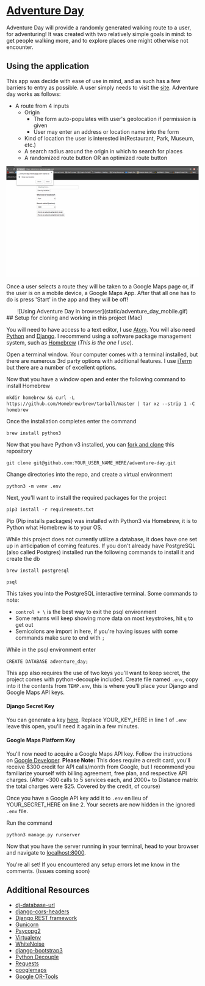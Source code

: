 # [Adventure Day](https://adventure-day.herokuapp.com/)

Adventure Day will provide a randomly generated walking route to a user, for adventuring! It was created with two relatively simple goals in mind: to get people walking more, and to explore places one might otherwise not encounter.

## Using the application

This app was decide with ease of use in mind, and as such has a few barriers to entry as possible. A user simply needs to visit the [site](https://adventure-day.herokuapp.com/). Adventure day works as follows:
- A route from 4 inputs
  - Origin
    - The form auto-populates with user's geolocation if permission is given
    - User may enter an address or location name into the form
  - Kind of location the user is interested in(Restaurant, Park, Museum, etc.)
  - A search radius around the origin in which to search for places
  - A randomized route button OR an optimized route button

![Using Adventure Day in browser](static/adventure_day_walkthrough.gif)


Once a user selects a route they will be taken to a Google Maps page or, if the user is on a mobile device, a Google Maps App. After that all one has to do is press 'Start' in the app and they will be off!
<div style="text-align: center;">
![Using Adventure Day in browser](static/adventure_day_mobile.gif)
</div>
## Setup for cloning and working in this project (Mac)

You will need to have access to a text editor, I use [Atom](https://flight-manual.atom.io/getting-started/sections/installing-atom/). You will also need [Python](https://wiki.python.org/moin/BeginnersGuide) and [Django](https://www.djangoproject.com/start/). I recommend using a software package management system, such as [Homebrew](https://docs.brew.sh/Installation) (*This is the one I use*).

Open a terminal window. Your computer comes with a terminal installed, but there are numerous 3rd party options with additional features. I use [iTerm](https://www.iterm2.com/downloads.html) but there are a number of excellent options.

Now that you have a window open and enter the following command to install Homebrew
```
mkdir homebrew && curl -L https://github.com/Homebrew/brew/tarball/master | tar xz --strip 1 -C homebrew
```
Once the installation completes enter the command
```
brew install python3
```
Now that you have Python v3 installed, you can [fork and clone](https://help.github.com/articles/fork-a-repo/) this repository
```
git clone git@github.com:YOUR_USER_NAME_HERE/adventure-day.git
```
Change directories into the repo, and create a virtual environment
```
python3 -m venv .env
```
Next, you'll want to install the required packages for the project
```
pip3 install -r requirements.txt
```
Pip (Pip installs packages) was installed with Python3 via Homebrew, it is to Python what Homebrew is to your OS.

While this project does not currently utilize a database, it does have one set up in anticipation of coming features. If you don't already have PostgreSQL (also called Postgres) installed run the following commands to install it and create the db
```
brew install postgresql
```
```
psql
```
This takes you into the PostgreSQL interactive terminal. Some commands to note:
  - ``control + \`` is the best way to exit the psql environment
  - Some returns will keep showing more data on most keystrokes, hit ``q`` to get out
  - Semicolons are import in here, if you're having issues with some commands make sure to end with ``;``

While in the psql environment enter
```
CREATE DATABASE adventure_day;
```

This app also requires the use of two keys you'll want to keep secret, the project comes with python-decouple included. Create file named ``.env``, copy into it the contents from ``TEMP.env``, this is where you'll place your Django and Google Maps API keys.

#### Django Secret Key
You can generate a key [here](https://www.miniwebtool.com/django-secret-key-generator/).
Replace YOUR_KEY_HERE in line 1 of ``.env`` leave this open, you'll need it again in a few minutes.

#### Google Maps Platform Key
You'll now need to acquire a Google Maps API key. Follow the instructions on [Google Developer](https://developers.google.com/maps/documentation/javascript/get-api-key). **Please Note:** This does require a credit card, you'll receive $300 credit for API calls/month from Google, but I recommend you familiarize yourself with billing agreement, free plan, and respective API charges. (After ~300 calls to 5 services each, and 2000+ to Distance matrix the total charges were $25. Covered by the credit, of course)

Once you have a Google API key add it to ``.env`` en lieu of YOUR_SECRET_HERE on line 2. Your secrets are now hidden in the ignored ``.env`` file.

Run the command
```
python3 manage.py runserver

```

Now that you have the server running in your terminal, head to your browser and navigate to [localhost:8000](<http://localhost:8000>).

You're all set! If you encountered any setup errors let me know in the comments. (Issues coming soon)

## Additional Resources

- [dj-database-url](https://pypi.org/project/dj-database-url/)
- [django-cors-headers](https://pypi.org/project/django-cors-headers/)
- [Django REST framework](http://www.django-rest-framework.org/)
- [Gunicorn](http://docs.gunicorn.org/en/stable/)
- [Psycopg2](http://initd.org/psycopg/docs/)
- [Virtualenv](https://virtualenv.pypa.io/en/stable/)
- [WhiteNoise](http://whitenoise.evans.io/en/stable/)
- [django-bootstrap3](https://django-bootstrap3.readthedocs.io/en/latest/)
- [Python Decouple](https://github.com/henriquebastos/python-decouple/blob/master/README.rst)
- [Requests](http://docs.python-requests.org/en/master/)
- [googlemaps](https://github.com/googlemaps/google-maps-services-python)
- [Google OR-Tools](https://developers.google.com/optimization/introduction/installing/binary)
